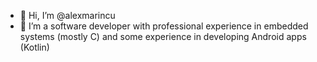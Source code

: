 - 👋 Hi, I’m @alexmarincu
- 👀 I’m a software developer with professional experience in embedded systems (mostly C) and some experience in developing Android apps (Kotlin)
